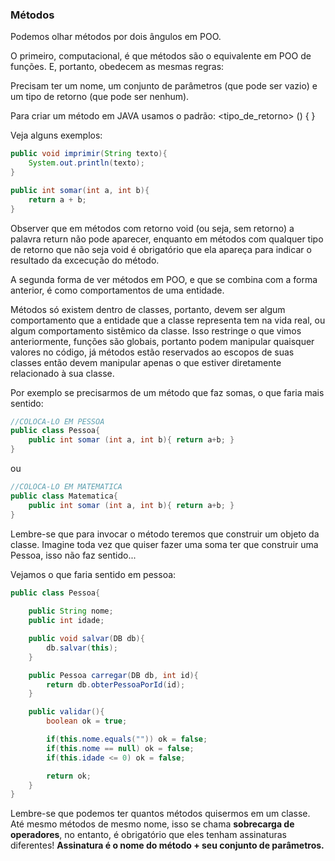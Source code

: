 ### Métodos

Podemos olhar métodos por dois ângulos em POO.

O primeiro, computacional, é que métodos são o equivalente em POO de funções. E, portanto, obedecem as mesmas regras:

Precisam ter um nome, um conjunto de parâmetros (que pode ser vazio) e um tipo de retorno (que pode ser nenhum).

Para criar um método em JAVA usamos o padrão: <tipo_de_retorno> <nome> (<parametros>) { <corpo>}

Veja alguns exemplos:
```java
public void imprimir(String texto){
    System.out.println(texto);
}

public int somar(int a, int b){
    return a + b;
} 
```

Observer que em métodos com retorno void (ou seja, sem retorno) a palavra return não pode aparecer, enquanto em métodos com qualquer tipo de retorno que não seja void é obrigatório que ela apareça para indicar o resultado da excecução do método.

A segunda forma de ver métodos em POO, e que se combina com a forma anterior, é como comportamentos de uma entidade.

Métodos só existem dentro de classes, portanto, devem ser algum comportamento que a entidade que a classe representa tem na vida real, ou algum comportamento sistêmico da classe. Isso restringe o que vimos anteriormente, funções são globais, portanto podem manipular quaisquer valores no código, já métodos estão reservados ao escopos de suas classes então devem manipular apenas o que estiver diretamente relacionado à sua classe.

Por exemplo se precisarmos de um método que faz somas, o que faria mais sentido:

```java
//COLOCA-LO EM PESSOA
public class Pessoa{
    public int somar (int a, int b){ return a+b; }
}
``` 

ou

```java
//COLOCA-LO EM MATEMATICA
public class Matematica{
    public int somar (int a, int b){ return a+b; }
}
``` 
Lembre-se que para invocar o método teremos que construir um objeto da classe. 
Imagine toda vez que quiser fazer uma soma ter que construir uma Pessoa, isso não faz sentido...

Vejamos o que faria sentido em pessoa:
```java
public class Pessoa{
    
    public String nome;
    public int idade;

    public void salvar(DB db){
        db.salvar(this);
    }

    public Pessoa carregar(DB db, int id){
        return db.obterPessoaPorId(id);
    }

    public validar(){
        boolean ok = true;

        if(this.nome.equals("")) ok = false;
        if(this.nome == null) ok = false;
        if(this.idade <= 0) ok = false;

        return ok;
    }
}
```

Lembre-se que podemos ter quantos métodos quisermos em um classe.
Até mesmo métodos de mesmo nome, isso se chama **sobrecarga de operadores**, no entanto, é obrigatório que eles tenham assinaturas diferentes!
**Assinatura é o nome do método + seu conjunto de parâmetros.**
